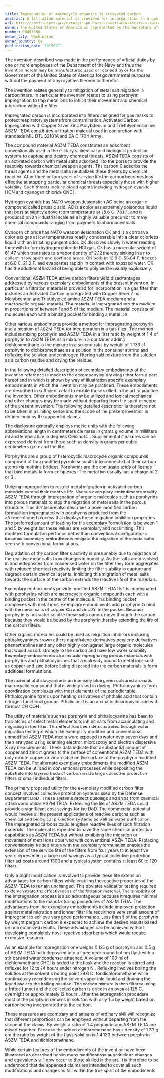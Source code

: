 ```yaml
---

title: Impregnation of macrocycle organics to activated carbon
abstract: A filtration material is provided for incorporation in a gas filter that includes an Activated Carbon, Impregnated with Copper, Silver, Zinc, Molybdenum, and Triethlyenediamine (ASZM-TEDA) medium and a macrocyclic organic material. The material is impregnated into the medium in proportions of between 1% and 5% of the medium. The material consists of molecules, each with a binding pocket for binding a metal ion. Also, a method is provided for impregnating porphyrin into a medium of ASZM-TEDA for incorporation in a gas filter. The method includes mixing porphyrin and ASZM-TEDA in a first ratio-by-weight of 1:4 of porphyrin to ASZM-TEDA as a mixture in a container; adding dichloromethane to the mixture in a second ratio-by-weight of 1:133 of porphyrin to dichloromethane as a solution in the container; stirring and refluxing the solution under nitrogen, filtering said mixture from the solution as a carbon residue; and drying the residue.
url: http://patft.uspto.gov/netacgi/nph-Parser?Sect1=PTO2&Sect2=HITOFF&p=1&u=%2Fnetahtml%2FPTO%2Fsearch-adv.htm&r=1&f=G&l=50&d=PALL&S1=09493356&OS=09493356&RS=09493356
owner: The United States of America as represented by the Secretary of the Navy
number: 09493356
owner_city: Washington
owner_country: US
publication_date: 20150717
---
```

The invention described was made in the performance of official duties by one or more employees of the Department of the Navy and thus the invention herein may be manufactured used or licensed by or for the Government of the United States of America for governmental purposes without the payment of any royalties thereon or therefor.

The invention relates generally to mitigation of metal salt migration in carbon filters. In particular the invention relates to using porphyrin impregnation to trap metal ions to inhibit their movement and chemical interaction within the filter.

Impregnated carbon is incorporated into filters designed for gas masks to protect respiratory systems from contamination. Activated Carbon Impregnated with Copper Silver Zinc Molybdenum and Triethlyenediamine ASZM TEDA constitutes a filtration material used in conjunction with standards MIL DTL 32101A and EA C 1704 Army .

The compound material ASZM TEDA constitutes an adsorbent conventionally used in the military s chemical and biological protection systems to capture and destroy chemical threats. ASZM TEDA consists of an activated carbon with metal salts adsorbed into the pores to provide the reactivity towards chemical weapon agents. The carbon C adsorbs the threat agents and the metal salts neutralizes these threats by chemical reaction. After three or four years of service life the carbon becomes less effective at stopping particular chemical threats especially those with higher volatility. Such threats include blood agents including hydrogen cyanide HCN and cyanogen chloride CNCl .

Hydrogen cyanide has NATO weapon designation AC being an organic compound called prussic acid. AC is a colorless extremely poisonous liquid that boils at slightly above room temperature at 25.6 C. 78.1 F. and is produced on an industrial scale as a highly valuable precursor to many chemical compounds ranging from polymers to pharmaceuticals.

Cynogen chloride has NATO weapon designation CK and is a corrosive colorless gas at low temperatures readily condensable into a clear colorless liquid with an irritating pungent odor. CK dissolves slowly in water reacting therewith to form hydrogen chloride HCl gas. CK has a molecular weight of 61.47 which translates to a vapor density of 2.12 thereby sinking in air to collect in low spots and confined areas. CK boils at 13.8 C. 56.84 F. freezes at 6.0 C. 21.2 F. and evaporates rapidly in contact with exposed water. CK has the additional hazard of being able to polymerize usually explosively.

Conventional ASZM TEDA active carbon filters yield disadvantages addressed by various exemplary embodiments of the present invention. In particular a filtration material is provided for incorporation in a gas filter that includes an Activated Carbon Impregnated with Copper Silver Zinc Molybdenum and Triethlyenediamine ASZM TEDA medium and a macrocyclic organic material. The material is impregnated into the medium in proportions of between 1 and 5 of the medium. The material consists of molecules each with a binding pocket for binding a metal ion.

Other various embodiments provide a method for impregnating porphyrin into a medium of ASZM TEDA for incorporation in a gas filter. The method includes mixing porphyrin and ASZM TEDA in a first ratio by weight of 1 4 of porphyrin to ASZM TEDA as a mixture in a container adding dichloromethane to the mixture in a second ratio by weight of 1 133 of porphyrin to dichloromethane as a solution in the container stirring and refluxing the solution under nitrogen filtering said mixture from the solution as a carbon residue and drying the residue.

In the following detailed description of exemplary embodiments of the invention reference is made to the accompanying drawings that form a part hereof and in which is shown by way of illustration specific exemplary embodiments in which the invention may be practiced. These embodiments are described in sufficient detail to enable those skilled in the art to practice the invention. Other embodiments may be utilized and logical mechanical and other changes may be made without departing from the spirit or scope of the present invention. The following detailed description is therefore not to be taken in a limiting sense and the scope of the present invention is defined only by the appended claims.

The disclosure generally employs metric units with the following abbreviations length in centimeters cm mass in grams g volume in milliliters ml and temperature in degrees Celcius C. . Supplemental measures can be expressed derived from these such as density in grams per cubic centimeters g cm and the like.

Porphyrins are a group of heterocyclic macrocycle organic compounds composed of four modified pyrrole subunits interconnected at their carbon atoms via methine bridges. Porphyrins are the conjugate acids of ligands that bind metals to form complexes. The metal ion usually has a charge of 2 or 3 .

Utilizing impregnation to restrict metal migration in activated carbon materials extend their reactive life. Various exemplary embodiments modify ASZM TEDA through impregnation of organic molecules such as porphyrins into porous materials to stop the migration of metal salts in the porous structure. This disclosure also describes a novel modified carbon formulation impregnated with porphyrins produced from the aforementioned process that displays these migration inhibition properties. The preferred amount of loading for the exemplary formulation is between 1 and 5 by weight but these values are exemplary and not limiting. This modified formulation performs better than conventional configurations because exemplary embodiments mitigate the migration of the metal salts seen with conventional formulations.

Degradation of the carbon filter s activity is presumably due to migration of the reactive metal salts from changes in humidity. As the salts are dissolved in and redeposited from condensed water on the filter they form aggregates with reduced chemical reactivity limiting the filter s ability to capture and degrade certain chemical agents. Inhibiting this migration of metal salts towards the surface of the carbon extends the reactive life of the materials.

Exemplary embodiments provide modified ASZM TEDA that is impregnated with porphyrins which are macrocyclic organic compounds each with a binding pocket in the center of the molecule. This binding pocket complexes with metal ions. Exemplary embodiments add porphyrin to bind with the metal salts of copper Cu and zinc Zn in the pocket. Because porphyrin is not water soluble these salts cannot move through the carbon because they would be bound by the porphyrin thereby extending the life of the carbon filters.

Other organic molecules could be used as migration inhibitors including phthalocyanines crown ethers naphthalene derivatives perylene derivatives phenanthrolines and any other highly conjugated large organic molecules that would adsorb strongly to the carbon and have low water solubility. Exemplary embodiments also include impregnating porous materials with porphyrins and phthalocyanines that are already bound to metal ions such as copper and zinc before being disposed into the carbon materials to form additional formulations.

The material phthalocyanine is an intensely blue green coloured aromatic macrocyclic compound that is widely used in dyeing. Phthalocyanines form coordination complexes with most elements of the periodic table. Phthalocyanine forms upon heating derivatives of phthalic acid that contain nitrogen functional groups. Pthalic acid is an aromatic dicarboxylic acid with formula CH COH .

The utility of materials such as porphyrin and phthalocyanine has been to trap atoms of select metal elements to inhibit salts from accumulating and migrating in the filter. This effect has been demonstrated through water migration testing in which the exemplary modified and conventional unmodified ASZM TEDA media were exposed to water over seven days and then analyzed using scanning electron microscopy and electron dispersive X ray measurements. These data indicate that a substantial amount of copper and zinc migrates to the surface of conventional ASZM TEDA with only minute copper or zinc visible on the surface of the porphyrin modified ASZM TEDA. For alternate exemplary embodiments the modified ASZM TEDA can be utilized in conventional processes while depositing the substrate into layered beds of carbon inside large collective protection filters or small individual filters.

The primary proposed utility for the exemplary modified carbon filter concept involves collective protection systems used by the Defense Department DoD . These systems protect buildings and ships from chemical attacks and utilize ASZM TEDA. Extending the life of ASZM TEDA could provide a significant cost savings for the DoD. The commercial potential would involve all the present applications of reactive carbons such as chemical and biological protection systems as well as water purification. The impregnated carbons could lengthen reactive lives of such filtration materials. The material is expected to have the same chemical protection capabilities as ASZM TEDA but without exhibiting the migration or movement of metal ions observed with conventional ASZM TEDA. Replacing conventionally fielded filters with the exemplary formulation enables the extension of the service life of the filters from four years to at least five years representing a large cost savings as a typical collective protection filter set costs around 1300 and a typical system contains at least 60 to 120 filters.

Only a slight modification is involved to provide these life extension advantages for carbon filters while enabling the reactive properties of the ASZM TEDA to remain unchanged. This obviates validation testing required to demonstrate the effectiveness of the filtration material. The simplicity of the impregnation process is also advantageous because it requires minimal modifications to the manufacturing procedures of ASZM TEDA. The advantages from the exemplary embodiments include improved protection against metal migration and longer filter life requiring a very small amount of impregnant to achieve very good performance. Less than 5 of the porphyrin by weight pergram carbon is expected to achieve the desired results based on non optimized results. These advantages can be achieved without developing completely novel reactive adsorbents which would require extensive research.

As an example for impregnation one weighs 0.125 g of porphyrin and 0.5 g of ASZM TEDA both deposited into a three neck round bottom flask with a stir bar and water condenser attached. A volume of 100 ml of dichloromethane CHCl is added to the flask and the reaction is stirred and refluxed for 12 to 24 hours under nitrogen N . Refluxing involves boiling the solution at the solvent s boiling point 39.6 C. for dichloromethane while continuously recondensing the solvent vapor into liquid and draining the liquid back to the boiling solution. The carbon mixture is then filtered using a fritted funnel and the collected carbon is dried in an oven at 125 C. overnight or approximately 12 hours . After the impregnation procedure most of the porphyrin remains in solution with only 1 5 by weight based on carbon being incorporated into the carbon.

These measures are exemplary and artisans of ordinary skill will recognize that different proportions can be employed without departing from the scope of the claims. By weight a ratio of 1 4 porphyrin and ASZM TEDA are mixed together. Because the added dichloromethane has a density of 1.33 g cm the ratio by weight of the flask solution is 1 4 133 between porphyrin ASZM TEDA and dichloromethane.

While certain features of the embodiments of the invention have been illustrated as described herein many modifications substitutions changes and equivalents will now occur to those skilled in the art. It is therefore to be understood that the appended claims are intended to cover all such modifications and changes as fall within the true spirit of the embodiments.


